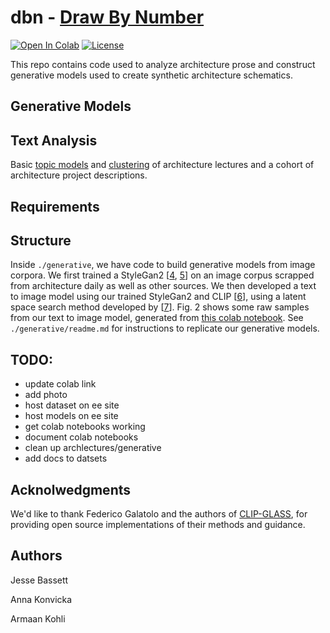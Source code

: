 # dbn - [Draw By Number](https://jessebassett.net/Thesis.html)

[![Open In Colab](https://colab.research.google.com/assets/colab-badge.svg)](https://colab.research.google.com/github/googlecolab/colabtools/blob/master/notebooks/colab-github-demo.ipynb)
[![License](https://img.shields.io/badge/License-BSD_3--Clause-blue.svg)](https://opensource.org/licenses/BSD-3-Clause)


This repo contains code used to analyze architecture prose and construct generative models used to create synthetic architecture schematics.


## Generative Models 

## Text Analysis 

Basic [topic models](https://colab.research.google.com/github/armaank/dbn/blob/main/text-analysis/topicmodel.ipynb) and [clustering](https://colab.research.google.com/github/armaank/dbn/blob/main/text-analysis/umap.ipynb) of architecture lectures and a cohort of architecture project descriptions. 



## Requirements 

## Structure 

Inside `./generative`, we have code to build generative models from image corpora. We first trained a StyleGan2 [[4](https://arxiv.org/abs/1912.04958), 
[5](https://github.com/Tetratrio/stylegan2_pytorch)] on an image corpus scrapped from architecture daily as well as other sources. We then developed a text to 
image model using our trained StyleGan2 and CLIP [[6](https://arxiv.org/abs/2103.00020)], using a latent space search method developed by 
[[7](https://arxiv.org/abs/2102.01645)]. Fig. 2 shows some raw samples from our text to image model, generated from 
[this colab notebook](https://colab.research.google.com/drive/1p8mfxWCvkI3pbgRiYIxsKjoFcEUhw0id#scrollTo=bfXK5iLY3rjQ).
See `./generative/readme.md` for instructions to replicate our generative models. 


## TODO:
* update colab link
* add photo 
* host dataset on ee site
* host models on ee site
* get colab notebooks working
* document colab notebooks
* clean up archlectures/generative
* add docs to datsets

## Acknolwedgments
We'd like to thank Federico Galatolo and the authors of [CLIP-GLASS](https://github.com/galatolofederico/clip-glass),
for providing open source implementations of their methods and guidance. 

## Authors

Jesse Bassett

Anna Konvicka

Armaan Kohli 
